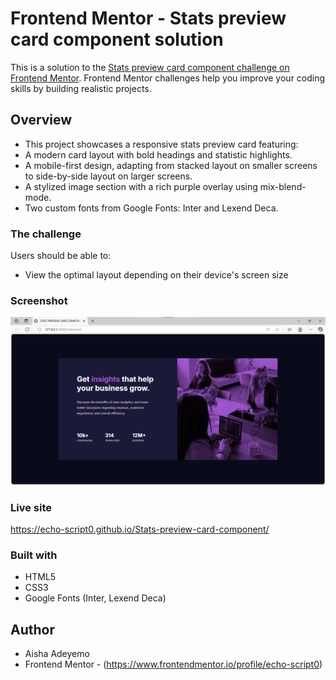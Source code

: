 # Frontend Mentor - Stats preview card component solution
This is a solution to the [Stats preview card component challenge on Frontend Mentor](https://www.frontendmentor.io/challenges/stats-preview-card-component-8JqbgoU62). Frontend Mentor challenges help you improve your coding skills by building realistic projects. 

## Overview
- This project showcases a responsive stats preview card featuring:
- A modern card layout with bold headings and statistic highlights.
- A mobile-first design, adapting from stacked layout on smaller screens to side-by-side layout on larger screens.
- A stylized image section with a rich purple overlay using mix-blend-mode.
- Two custom fonts from Google Fonts: Inter and Lexend Deca.

### The challenge
Users should be able to:
- View the optimal layout depending on their device's screen size

### Screenshot
![Preview](image.png)


### Live site
https://echo-script0.github.io/Stats-preview-card-component/


### Built with
- HTML5
- CSS3
- Google Fonts (Inter, Lexend Deca)

## Author
- Aisha Adeyemo
- Frontend Mentor - (https://www.frontendmentor.io/profile/echo-script0)


